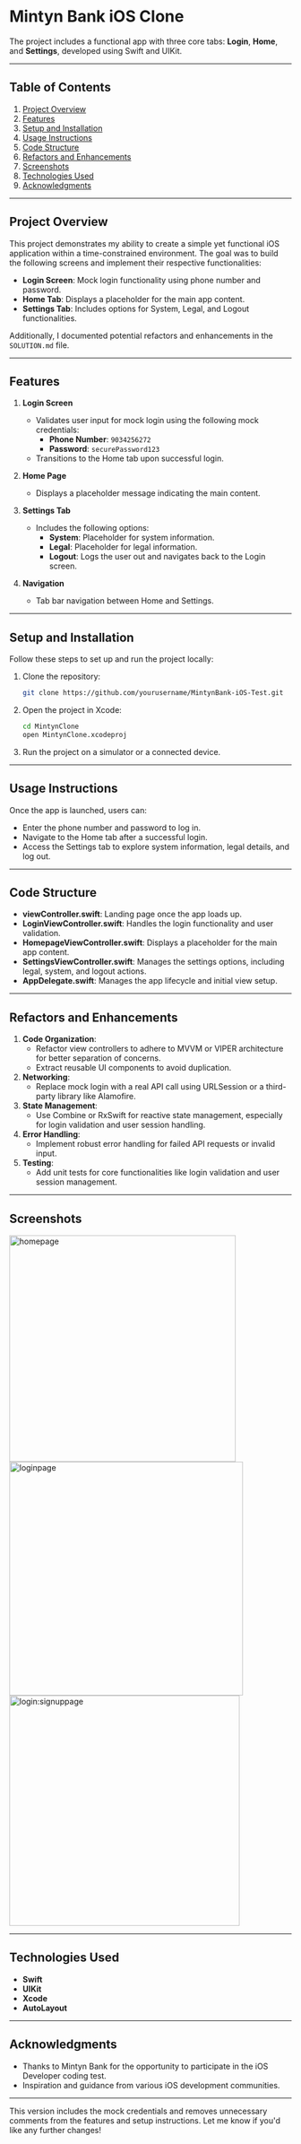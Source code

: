 # Mintyn Bank iOS Clone

The project includes a functional app with three core tabs: **Login**, **Home**, and **Settings**, developed using Swift and UIKit.

---

## Table of Contents
1. [Project Overview](#project-overview)
2. [Features](#features)
3. [Setup and Installation](#setup-and-installation)
4. [Usage Instructions](#usage-instructions)
5. [Code Structure](#code-structure)
6. [Refactors and Enhancements](#refactors-and-enhancements)
7. [Screenshots](#screenshots)
8. [Technologies Used](#technologies-used)
9. [Acknowledgments](#acknowledgments)

---

## Project Overview

This project demonstrates my ability to create a simple yet functional iOS application within a time-constrained environment. The goal was to build the following screens and implement their respective functionalities:

- **Login Screen**: Mock login functionality using phone number and password.
- **Home Tab**: Displays a placeholder for the main app content.
- **Settings Tab**: Includes options for System, Legal, and Logout functionalities.

Additionally, I documented potential refactors and enhancements in the `SOLUTION.md` file.

---

## Features

1. **Login Screen**
   - Validates user input for mock login using the following mock credentials:
     - **Phone Number**: `9034256272`
     - **Password**: `securePassword123`
   - Transitions to the Home tab upon successful login.

2. **Home Page**
   - Displays a placeholder message indicating the main content.

3. **Settings Tab**
   - Includes the following options:
     - **System**: Placeholder for system information.
     - **Legal**: Placeholder for legal information.
     - **Logout**: Logs the user out and navigates back to the Login screen.

4. **Navigation**
   - Tab bar navigation between Home and Settings.

---

## Setup and Installation

Follow these steps to set up and run the project locally:

1. Clone the repository:
   ```bash
   git clone https://github.com/yourusername/MintynBank-iOS-Test.git
   ```

2. Open the project in Xcode:
   ```bash
   cd MintynClone
   open MintynClone.xcodeproj
   ```

3. Run the project on a simulator or a connected device.

---

## Usage Instructions

Once the app is launched, users can:

- Enter the phone number and password to log in.
- Navigate to the Home tab after a successful login.
- Access the Settings tab to explore system information, legal details, and log out.

---

## Code Structure
- **viewController.swift**:  Landing page once the app loads up.
- **LoginViewController.swift**: Handles the login functionality and user validation.
- **HomepageViewController.swift**: Displays a placeholder for the main app content.
- **SettingsViewController.swift**: Manages the settings options, including legal, system, and logout actions.
- **AppDelegate.swift**: Manages the app lifecycle and initial view setup.

---

## Refactors and Enhancements

1. **Code Organization**:
   - Refactor view controllers to adhere to MVVM or VIPER architecture for better separation of concerns.
   - Extract reusable UI components to avoid duplication.
2. **Networking**:
   - Replace mock login with a real API call using URLSession or a third-party library like Alamofire.
3. **State Management**:
   - Use Combine or RxSwift for reactive state management, especially for login validation and user session handling.
4. **Error Handling**:
   - Implement robust error handling for failed API requests or invalid input.
5. **Testing**:
   - Add unit tests for core functionalities like login validation and user session management.

---

## Screenshots
<img width="404" alt="homepage" src="https://github.com/user-attachments/assets/619ec8de-456b-408d-a9dd-9fdac505e888" />
<img width="417" alt="loginpage" src="https://github.com/user-attachments/assets/28d3b5b3-9f23-4200-bd48-ff4e110ec75b" />
<img width="411" alt="login:signuppage" src="https://github.com/user-attachments/assets/c6778505-a891-4612-893b-e6be1ea5d842" />



---

## Technologies Used

- **Swift**
- **UIKit**
- **Xcode**
- **AutoLayout**

---

## Acknowledgments

- Thanks to Mintyn Bank for the opportunity to participate in the iOS Developer coding test.
- Inspiration and guidance from various iOS development communities.

---

This version includes the mock credentials and removes unnecessary comments from the features and setup instructions. Let me know if you'd like any further changes!
